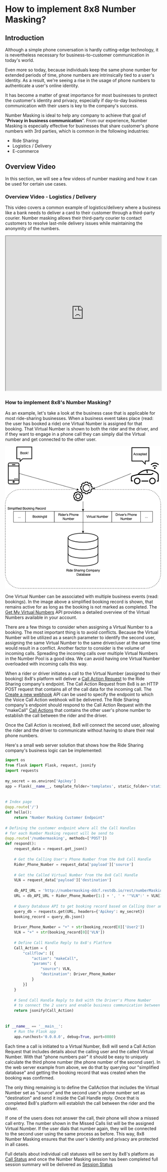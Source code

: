 # How to implement 8x8 Number Masking?

## Introduction

Although a simple phone conversation is hardly cutting-edge technology, it is nevertheless necessary for business-to-customer communication in today's world.

Even more so today, because individuals keep the same phone number for extended periods of time, phone numbers are intrinsically tied to a user's identity. As a result, we're seeing a rise in the usage of phone numbers to authenticate a user's online identity.

It has become a matter of great importance for most businesses to protect the customer's identity and privacy, especially if day-to-day business communication with their users is key to the company's success.

Number Masking is ideal to help any company to achieve that goal of "**Privacy in business communication**". From our experience, Number Masking is especially effective for businesses that share customer's phone numbers with 3rd parties, which is common in the following industries:

* Ride Sharing
* Logistics / Delivery
* E-commerce

## Overview Video

In this section, we will see a few videos of number masking and how it can be used for certain use cases.

### Overview Video - Logistics / Delivery

This video covers a common example of logistics/delivery where a business like a bank needs to deliver a card to their customer through a third-party courier. Number masking allows their third-party courier to contact customers to resolve last-mile delivery issues while maintaining the anonymity of the numbers.

<iframe
  src="https://www.youtube.com/embed/1n1QA4EjdbM?si=o134SMpP5xVXrS2D"
  height="500px"
  width="100%"
  allow="picture-in-picture; web-share"
  allowFullScreen>
</iframe>

### How to implement 8x8's Number Masking?

As an example, let's take a look at the business case that is applicable for most ride-sharing businesses. When a business event takes place (read: the user has booked a ride) one Virtual Number is assigned for that booking. That Virtual Number is shown to both the rider and the driver, and if they want to engage in a phone call they can simply dial the Virtual number and get connected to the other user.

![](../images/c0f23e2-Simplified_Booking_Record.png "Simplified Booking Record.png")

One Virtual Number can be associated with multiple business events (read: bookings). In the image above a simplified booking record is shown, that remains active for as long as the booking is not marked as completed. The [Get My Virtual Numbers](/connect/reference/number-health-service) API provides a detailed overview of the Virtual Numbers available in your account.

There are a few things to consider when assigning a Virtual Number to a booking. The most important thing is to avoid conflicts. Because the Virtual Number will be utilized as a search parameter to identify the second user, assigning the same Virtual Number to the same driver/user at the same time would result in a conflict. Another factor to consider is the volume of incoming calls. Spreading the incoming calls over multiple Virtual Numbers in the Number Pool is a good idea. We can avoid having one Virtual Number overloaded with incoming calls this way.

When a rider or driver initiates a call to the Virtual Number (assigned to their booking) 8x8's platform will deliver a [Call Action Request](/connect/docs/call-action-handling#call-action-request) to the Ride Sharing company's endpoint. The Call Action Request from 8x8 is an HTTP POST request that contains all of the call data for the incoming call. The [Create a new webhook](/connect/reference/create-a-new-webhook) API can be used to specify the endpoint to which the Voice Call Action webhook will be delivered. The Ride Sharing company's endpoint should respond to the Call Action Request with the "makeCall" [Call Actions](/connect/docs/call-action-handling#makecall) that contains the other user's phone number to establish the call between the rider and the driver.

Once the Call Action is received, 8x8 will connect the second user, allowing the rider and the driver to communicate without having to share their real phone numbers.

Here's a small web server solution that shows how the Ride Sharing company's business logic can be implemented:

```python
import os
from flask import Flask, request, jsonify
import requests

my_secret = os.environ['Apikey']
app = Flask(__name__, template_folder='templates', static_folder='static')


# Index page
@app.route('/')
def hello():
    return "Number Masking Customer Endpoint"

# Defining the customer endpoint where all the Call Handles 
# for each Number Masking request will be send to 
@app.route('/numbermasking', methods=['POST'])
def respond():
    request_data = request.get_json()
    
    # Get the Calling User's Phone Number from the 8x8 Call Handle
    Rider_Phone_Number = request_data['payload']['source']
    
    # Get the Called Virtual Number from the 8x8 Call Handle
    VLN = request_data['payload']['destination']
    
    db_API_URL = 'http://numbermasking-ddcf.restdb.io/rest/numberMaskingDb?q={"User1":'
    URL = db_API_URL + Rider_Phone_Number[1:] + ', ' + '"VLN":' + VLN[1:] + '}'
    
    # Query Database API to get booking record based on Calling User and VLN
    query_db = requests.get(URL, headers={'Apikey': my_secret})
    booking_record = query_db.json()
    
    Driver_Phone_Number = "+" + str(booking_record[0]['User2'])
    VLN = "+" + str(booking_record[0]['VLN'])

    # Define Call Handle Reply to 8x8's Platform
    Call_Action = {
        "callflow": [{
            "action": "makeCall",
            "params": {
                "source": VLN,
                "destination": Driver_Phone_Number
            }
        }]
    }
    
    # Send Call Handle Reply to 8x8 with the Driver's Phone Number 
    # to connect the 2 users and enable business communication between them
    return jsonify(Call_Action)


if __name__ == '__main__':
    # Run the Flask app
    app.run(host='0.0.0.0', debug=True, port=8080)

```

Each time a call is initiated to a Virtual Number, 8x8 will send a Call Action Request that includes details about the calling user and the called Virtual Number. With that "phone numbers pair" it should be easy to uniquely calculate the third phone number (the phone number of the second user). In the web server example from above, we do that by querying our "simplified database" and getting the booking record that was created when the booking was confirmed.

The only thing remaining is to define the CallAction that includes the Virtual Number set as "source" and the second user's phone number set as "destination" and send it inside the Call Handle reply. Once that is completed 8x8's platform will establish the call between the rider and the driver.

If one of the users does not answer the call, their phone will show a missed call entry. The number shown in the Missed Calls list will be the assigned Virtual Number. If the user dials that number again, they will be connected to the second user using the same process as before. This way, 8x8 Number Masking ensures that the user's identity and privacy are protected in all cases.

Full details about individual call statuses will be sent by 8x8's platform as [Call Status](/connect/reference/call-status) and once the Number Masking session has been completed full session summary will be delivered as [Session Status](/connect/reference/vm-session-status)
